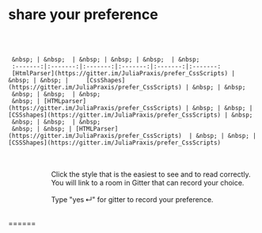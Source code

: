 # share your preference
&nbsp;  
&nbsp;  

     &nbsp; | &nbsp;  | &nbsp; | &nbsp; | &nbsp;  | &nbsp;
     :-------:|:-------:|:-------:|:-------:|:-------:|:-------:
     [HtmlParser](https://gitter.im/JuliaPraxis/prefer_CssScripts) | &nbsp; | &nbsp; |     [CssShapes](https://gitter.im/JuliaPraxis/prefer_CssScripts) | &nbsp; | &nbsp; 
     &nbsp; | &nbsp;  | &nbsp;
     &nbsp; | [HTMLparser](https://gitter.im/JuliaPraxis/prefer_CssScripts) | &nbsp; | &nbsp; | [CSSshapes](https://gitter.im/JuliaPraxis/prefer_CssScripts) | &nbsp; 
     &nbsp; | &nbsp;  | &nbsp;
     &nbsp; | &nbsp; | [HTMLParser](https://gitter.im/JuliaPraxis/prefer_CssScripts)  | &nbsp; | &nbsp; | [CSSShapes](https://gitter.im/JuliaPraxis/prefer_CssScripts)  

&nbsp;  
&nbsp;  
&nbsp;&nbsp;&nbsp;&nbsp;&nbsp;&nbsp;&nbsp;&nbsp;&nbsp;&nbsp;
&nbsp;&nbsp;&nbsp;&nbsp;&nbsp;&nbsp;&nbsp;&nbsp;&nbsp;&nbsp;
     Click the style that is the easiest to see and to read correctly.  
&nbsp;&nbsp;&nbsp;&nbsp;&nbsp;&nbsp;&nbsp;&nbsp;&nbsp;&nbsp;
&nbsp;&nbsp;&nbsp;&nbsp;&nbsp;&nbsp;&nbsp;&nbsp;&nbsp;&nbsp;
     You will link to a room in Gitter that can record your choice.    
&nbsp;       
&nbsp;&nbsp;&nbsp;&nbsp;&nbsp;&nbsp;&nbsp;&nbsp;&nbsp;&nbsp;
&nbsp;&nbsp;&nbsp;&nbsp;&nbsp;&nbsp;&nbsp;&nbsp;&nbsp;&nbsp;
     Type "yes&thinsp;↵" for gitter to record your preference.
&nbsp;      
 &nbsp;       

======
